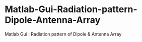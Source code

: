 # Matlab-Gui-Radiation-pattern-Dipole-Antenna-Array
Matlab Gui : Radiation pattern of Dipole &amp; Antenna Array
